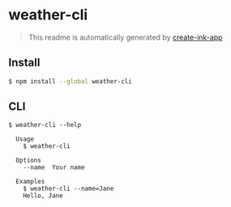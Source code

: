# weather-cli

> This readme is automatically generated by [create-ink-app](https://github.com/vadimdemedes/create-ink-app)

## Install

```bash
$ npm install --global weather-cli
```

## CLI

```
$ weather-cli --help

  Usage
    $ weather-cli

  Options
    --name  Your name

  Examples
    $ weather-cli --name=Jane
    Hello, Jane
```
